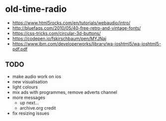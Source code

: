 # old-time-radio

* https://www.html5rocks.com/en/tutorials/webaudio/intro/
* http://bluefaqs.com/2010/05/40-free-retro-and-vintage-fonts/
* https://css-tricks.com/circular-3d-buttons/
* https://codepen.io/fskirschbaum/pen/MYJNaj
* https://www.ibm.com/developerworks/library/wa-ioshtml5/wa-ioshtml5-pdf.pdf

## TODO
* make audio work on ios
* new visualisation
* light colours
* mix ads with programmes, remove adverts channel
* more messages
    * up next...
    * archive.org credit
* fix resizing issues